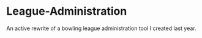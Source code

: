 # League-Administration
An active rewrite of a bowling league administration tool I created last year.
